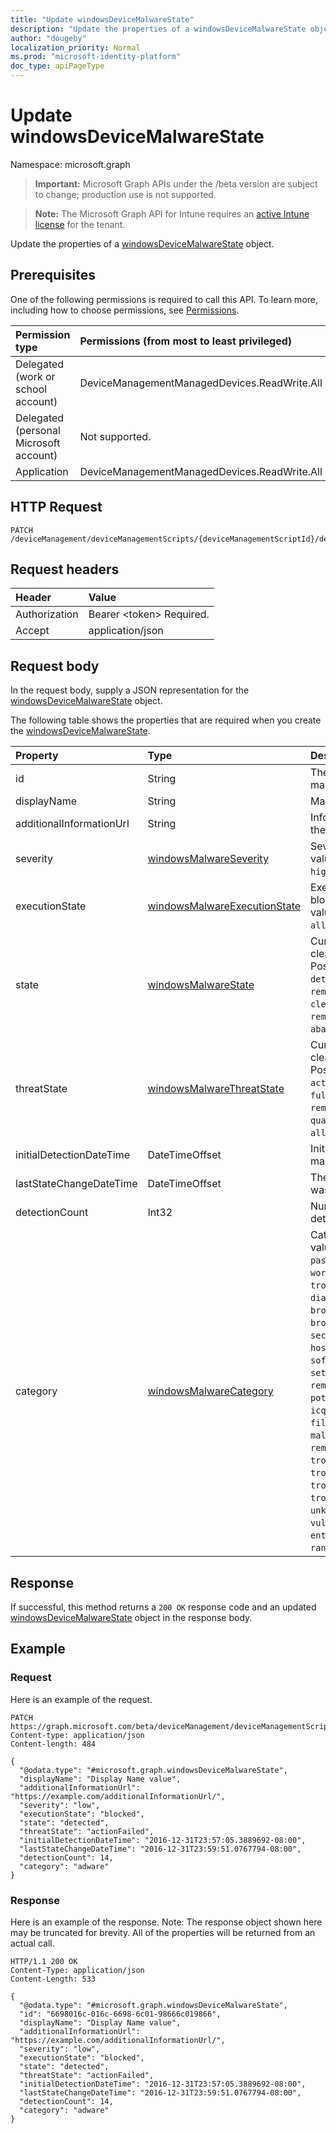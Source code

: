 ```yaml
---
title: "Update windowsDeviceMalwareState"
description: "Update the properties of a windowsDeviceMalwareState object."
author: "dougeby"
localization_priority: Normal
ms.prod: "microsoft-identity-platform"
doc_type: apiPageType
---
```


# Update windowsDeviceMalwareState

Namespace: microsoft.graph

> **Important:** Microsoft Graph APIs under the /beta version are subject to change; production use is not supported.

> **Note:** The Microsoft Graph API for Intune requires an [active Intune license](https://go.microsoft.com/fwlink/?linkid=839381) for the tenant.

Update the properties of a [windowsDeviceMalwareState](../resources/intune-devices-windowsdevicemalwarestate.md) object.

## Prerequisites
One of the following permissions is required to call this API. To learn more, including how to choose permissions, see [Permissions](/graph/permissions-reference).

|Permission type|Permissions (from most to least privileged)|
|:---|:---|
|Delegated (work or school account)|DeviceManagementManagedDevices.ReadWrite.All|
|Delegated (personal Microsoft account)|Not supported.|
|Application|DeviceManagementManagedDevices.ReadWrite.All|

## HTTP Request
<!-- {
  "blockType": "ignored"
}
-->
``` http
PATCH /deviceManagement/deviceManagementScripts/{deviceManagementScriptId}/deviceRunStates/{deviceManagementScriptDeviceStateId}/managedDevice/windowsProtectionState/detectedMalwareState/{windowsDeviceMalwareStateId}
```

## Request headers
|Header|Value|
|:---|:---|
|Authorization|Bearer &lt;token&gt; Required.|
|Accept|application/json|

## Request body
In the request body, supply a JSON representation for the [windowsDeviceMalwareState](../resources/intune-devices-windowsdevicemalwarestate.md) object.

The following table shows the properties that are required when you create the [windowsDeviceMalwareState](../resources/intune-devices-windowsdevicemalwarestate.md).

|Property|Type|Description|
|:---|:---|:---|
|id|String|The unique Identifier. This is malware id.|
|displayName|String|Malware name|
|additionalInformationUrl|String|Information URL to learn more about the malware|
|severity|[windowsMalwareSeverity](../resources/intune-devices-windowsmalwareseverity.md)|Severity of the malware. Possible values are: `unknown`, `low`, `moderate`, `high`, `severe`.|
|executionState|[windowsMalwareExecutionState](../resources/intune-devices-windowsmalwareexecutionstate.md)|Execution status of the malware like blocked/executing etc. Possible values are: `unknown`, `blocked`, `allowed`, `running`, `notRunning`.|
|state|[windowsMalwareState](../resources/intune-devices-windowsmalwarestate.md)|Current status of the malware like cleaned/quarantined/allowed etc. Possible values are: `unknown`, `detected`, `cleaned`, `quarantined`, `removed`, `allowed`, `blocked`, `cleanFailed`, `quarantineFailed`, `removeFailed`, `allowFailed`, `abandoned`, `blockFailed`.|
|threatState|[windowsMalwareThreatState](../resources/intune-devices-windowsmalwarethreatstate.md)|Current status of the malware like cleaned/quarantined/allowed etc. Possible values are: `active`, `actionFailed`, `manualStepsRequired`, `fullScanRequired`, `rebootRequired`, `remediatedWithNonCriticalFailures`, `quarantined`, `removed`, `cleaned`, `allowed`, `noStatusCleared`.|
|initialDetectionDateTime|DateTimeOffset|Initial detection datetime of the malware|
|lastStateChangeDateTime|DateTimeOffset|The last time this particular threat was changed|
|detectionCount|Int32|Number of times the malware is detected|
|category|[windowsMalwareCategory](../resources/intune-devices-windowsmalwarecategory.md)|Category of the malware. Possible values are: `invalid`, `adware`, `spyware`, `passwordStealer`, `trojanDownloader`, `worm`, `backdoor`, `remoteAccessTrojan`, `trojan`, `emailFlooder`, `keylogger`, `dialer`, `monitoringSoftware`, `browserModifier`, `cookie`, `browserPlugin`, `aolExploit`, `nuker`, `securityDisabler`, `jokeProgram`, `hostileActiveXControl`, `softwareBundler`, `stealthNotifier`, `settingsModifier`, `toolBar`, `remoteControlSoftware`, `trojanFtp`, `potentialUnwantedSoftware`, `icqExploit`, `trojanTelnet`, `exploit`, `filesharingProgram`, `malwareCreationTool`, `remote_Control_Software`, `tool`, `trojanDenialOfService`, `trojanDropper`, `trojanMassMailer`, `trojanMonitoringSoftware`, `trojanProxyServer`, `virus`, `known`, `unknown`, `spp`, `behavior`, `vulnerability`, `policy`, `enterpriseUnwantedSoftware`, `ransom`, `hipsRule`.|



## Response
If successful, this method returns a `200 OK` response code and an updated [windowsDeviceMalwareState](../resources/intune-devices-windowsdevicemalwarestate.md) object in the response body.

## Example

### Request
Here is an example of the request.
``` http
PATCH https://graph.microsoft.com/beta/deviceManagement/deviceManagementScripts/{deviceManagementScriptId}/deviceRunStates/{deviceManagementScriptDeviceStateId}/managedDevice/windowsProtectionState/detectedMalwareState/{windowsDeviceMalwareStateId}
Content-type: application/json
Content-length: 484

{
  "@odata.type": "#microsoft.graph.windowsDeviceMalwareState",
  "displayName": "Display Name value",
  "additionalInformationUrl": "https://example.com/additionalInformationUrl/",
  "severity": "low",
  "executionState": "blocked",
  "state": "detected",
  "threatState": "actionFailed",
  "initialDetectionDateTime": "2016-12-31T23:57:05.3889692-08:00",
  "lastStateChangeDateTime": "2016-12-31T23:59:51.0767794-08:00",
  "detectionCount": 14,
  "category": "adware"
}
```

### Response
Here is an example of the response. Note: The response object shown here may be truncated for brevity. All of the properties will be returned from an actual call.
``` http
HTTP/1.1 200 OK
Content-Type: application/json
Content-Length: 533

{
  "@odata.type": "#microsoft.graph.windowsDeviceMalwareState",
  "id": "6698016c-016c-6698-6c01-98666c019866",
  "displayName": "Display Name value",
  "additionalInformationUrl": "https://example.com/additionalInformationUrl/",
  "severity": "low",
  "executionState": "blocked",
  "state": "detected",
  "threatState": "actionFailed",
  "initialDetectionDateTime": "2016-12-31T23:57:05.3889692-08:00",
  "lastStateChangeDateTime": "2016-12-31T23:59:51.0767794-08:00",
  "detectionCount": 14,
  "category": "adware"
}
```





